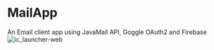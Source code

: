# MailApp
An Email client app using JavaMail API, Goggle OAuth2 and Firebase
![ic_launcher-web](https://user-images.githubusercontent.com/36740540/81911196-9b620680-95ea-11ea-8077-099b4ad59927.png)
